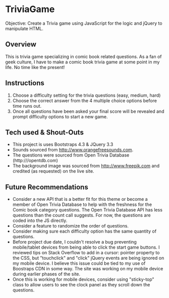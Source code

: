 # TriviaGame
Objective: Create a Trivia game using JavaScript for the logic and jQuery to manipulate HTML.

## Overview
This is trivia game specializing in comic book related questions. As a fan of geek culture, I have to make a comic book trivia game at some point in my life. No time like the present!

## Instructions
1. Choose a difficulty setting for the trivia questions (easy, medium, hard)
2. Choose the correct answer from the 4 multiple choice options before time runs out.
3. Once all questions have been asked your final score will be revealed and prompt difficulty options to start a new game.

## Tech used & Shout-Outs
* This project is uses Bootstraps 4.3 & JQuery 3.3
* Sounds sourced from http://www.orangefreesounds.com. 
* The questions were sourced from Open Trivia Database (http:///opentdb.com)
* The background image was sourced from http://www.freepik.com and credited (as requested) on the live site.

## Future Recommendations
* Consider a new API that is a better fit for this theme or become a member of Open Trivia Database to help with the freshness for the Comic book category questions. The Open Trivia Database API has less questions than the count call suggests. For now, the questions are coded into the JS directly.
* Consider a feature to randomize the order of questions.
* Consider making sure each difficulty option has the same quantity of questions.
* Before project due date, I couldn't resolve a bug preventing mobile/tablet devices from being able to click the start game buttons. I reviewed tips on Stack Overflow to add in a cursor: pointer property to the CSS, but "touchclick" and "click" jQuery events are being ignored on my mobile device. I believe this issue could be tied to my use of Boostraps CDN in some way. The site was working on my mobile device during earlier phases of the site.
* Once this is working for mobile devices, consider using "sticky-top" class to allow users to see the clock panel as they scroll down the questions.